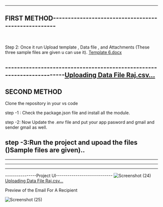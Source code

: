 --------------------------------------------------------------------------------
FIRST METHOD----------------------------------------------------
-----------------------------------------------------------------------------


<br/>


Step 2: Once it run Upload template  , Data file , and Attachments (These three sample files are given u can use it).
[Template 6.docx](https://github.com/user-attachments/files/19474238/Template.6.docx)


-----------------------------------------------------------------------[Uploading Data File Raj.csv…]()
------------------------------------
SECOND METHOD
-----------------------------------------------------------------------------------------------------------
Clone the repository in your vs code
<br/>

step -1 : Check the package.json file and install all the module.
<br/>

step -2: Now Update the .env file and put your app pasword and gmail and sender gmail as well.
<br/>

step -3:Run the project and upoad the files ()Sample files are given)..
-----------------------------------------------------------




-----------------
---------------
------------------
----------------Project UI-----------------------------
![Screenshot (24)](https://github.com/user-attachments/assets/c78b54fd-7637-454d-a142-8f8d4ed055fa)
[Uploading Data File Raj.csv…]()


Preview of the Email For A Recipient

![Screenshot (25)](https://github.com/user-attachments/assets/674bf9ca-e395-455c-86d2-1ac3e06a96e3)
















